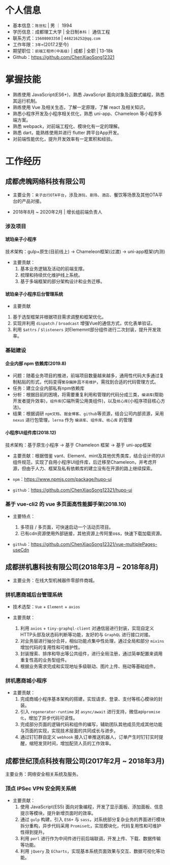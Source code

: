 
# 个人信息

- 基本信息：`陈世松` | 男 ｜ 1994
- 学历信息：成都理工大学 | 全日制`本科`｜ 通信工程
- 联系方式：`15608003358` | `448216252@qq.com`
- 工作年限：`3年+`(2017.2至今)
- 期望职位：`前端工程师(中高级)` | 成都 | 全职 | 13-18k
- Github：<https://github.com/ChenXiaoSong12321>

# 掌握技能

- 熟练使用 JavaScript(ES6+)，熟悉 JavaScript 面向对象及函数式编程，熟悉其运行机制。
- 熟练使用 Vue 及相关生态，了解一定原理，了解 react 及相关知识。
- 熟悉小程序开发及小程序相关优化，熟悉 uni-app、Chameleon 等小程序多端方案。
- 熟悉 webpack，对前端工程化、模块化有一定的理解。
- 熟悉 dart，能熟练使用并进行 flutter 跨平台App开发。
- 对前端性能优化，提升开发效率有一定累积和经验。

# 工作经历

## 成都虎魄网络科技有限公司

- 主要业务：`亲子出行OTA平台`，涉及`游玩`、`剧场`、`酒店`、餐饮等场景及其他OTA平台的产品对接。

- 2018年8月 ~ 2020年2月 | 增长组前端负责人

### 涉及项目

#### 琥珀亲子小程序

技术架构：gulp+原生(目前线上) -> Chameleon框架(过渡) -> uni-app框架(内测)

- 主要贡献：
  1. 基本业务逻辑及活动的前端支撑。
  2. 梳理和持续优化维护线上系统。
  3. 基于多端框架的部分架构设计和业务迁移。

#### 琥珀亲子小程序后台管理系统

- 主要贡献

1. 基于选型框架并根据项目需求调整和框架优化。
2. 实现并利用 `dispatch` / `broadcast` 增强Vue的通信方式，优化表单验证。
3. 利用 `$attrs` / `$listeners` 对Elememnt部分组件进行二次封装，提升开发效率。

### 基础建设

#### 企业内部 npm 依赖库(2019.8)

- 问题：随着业务项目的推进，前端项目数量越来越多，通用性代码大多通过复制粘贴的形式，代码变得`繁杂臃肿`且`不易维护`，需找到合适的代码管理方式。
- 任务：建立企业内部私有npm依赖库
- 分析：根据目前的困境，将需要重复利用和管理的代码分成三类，`编译库`(帮助开发者提升效率)，`组件库`(C端所需公用类组件)，以及`核心库`(小程序项目核心方法)。
- 结果：根据调研 `npm文档`、`掘金博客`、`github`等资源，结合公司内部资源，采用 `nexus` 进行包管理，`lerna` 作为 `编译库`、`组件库`、`核心库` 的管理

#### 小程序UI组件库(2018.12)

技术架构：基于原生小程序 -> 基于 Chameleon 框架 -> 基于 uni-app框架

- 主要贡献：根据借鉴 vant、Element、mint及其他优秀类库，结合设计师的UI组件规范，实现了自用小程序UI组件库，后迁移至Chameleon，并考虑开源，但由于人力、框架及私有依赖库的建立没有在开源的路上继续探索。

- `npm`：<https://www.npmjs.com/package/hupo-ui>
- `github`：<https://github.com/ChenXiaoSong12321/hupo-ui>

### 基于 vue-cli2 的 vue 多页面高性能脚手架(2018.10)

- 主要特点：
  1. 多项目 / 多页面，可快速启动一个活动页项目。
  2. 已有cdn资源使用外部链接，其他资源上传阿里oss，快速下载加载资源。

- `github`：<https://github.com/ChenXiaoSong12321/vue-multiplePages-useCdn>

## 成都拼机惠科技有限公司(2018年3月 ~ 2018年8月)

- 主要业务：在线大型机械器件零部件商城。

### 拼机惠商城后台管理系统

- 技术选型：`Vue` + `Element` + `axios`

- 主要贡献：
  1. 利用 `axios` + `tiny-graphql-client` 对通信层进行封装，实现自定义HTTP头部及状态码判断等功能，友好的与 `GraphQL` 进行接口对接。
  2. 对业务层进行抽分合并，相似功能点集中性处理，通过全局和部分 `mixins` 增加代码的复用性和可维护性。
  3. 封装搜索、排序和导出等公共组件，进行全局注册，通过简单配置来调用重复性高的业务型组件。
  4. 根据业务需求完成和实现地址多级联动、图片上传、拖动等基础组件。

### 拼机惠商城小程序

- 主要贡献：
  1. 完成商城小程序基本架构的搭建，实现请求、登录、支付等核心模块的封装。
  2. 引入 `regenerator-runtime` 对 `async/await` 进行支持，微信api`promise化`，增加了异步代码可读性。
  3. 完成部分页面的逻辑代码和组件的编写，辅助团队其他成员完成其他功能与页面的实现，实现技术层面的共同成长与进步。
  4. 通过钉钉群自定义 `webhook` 接入订单推送机器人，订单产生时钉钉实时提醒，缩短发货时间，增加配货人员的工作效率。

## 成都世纪顶点科技有限公司(2017年2月 ~ 2018年3月)

主要业务：网络安全相关系统及服务。

### 顶点 IPSec VPN 安全网关系统

- 主要贡献：
  1. 使用 JavaScript(ES5) 面向对象编程，开发了显示面板、添加面板、信息提示等模块，提升新增页面时的效率。
  2. 通过 `gulp` 构建，引入 `ES6+` 与 `sass`，对系统部分复杂业务的界面进行模块拆分重构，异步代码采用 `Promise化`，实现模块化，代码复用性和可维护性得到提升。
  3. 利用 `perl` 进行作为中间件进行前后端联调，开发上传、下载、数据传输等功能。
  4. 利用 `jQuery` 及 `ECharts`，实现基本系统页面效果与交互、数据可视化等功能。
